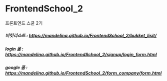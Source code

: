 # FrontendSchool_2
프론트엔드 스쿨 2기

##### 버킷리스트 : https://mandelina.github.io/FrontendSchool_2/bukket_lisit/
##### login 폼 : https://mandelina.github.io/FrontendSchool_2/signup/login_form.html
##### google 폼 : https://mandelina.github.io/FrontendSchool_2/form_company/form.html
